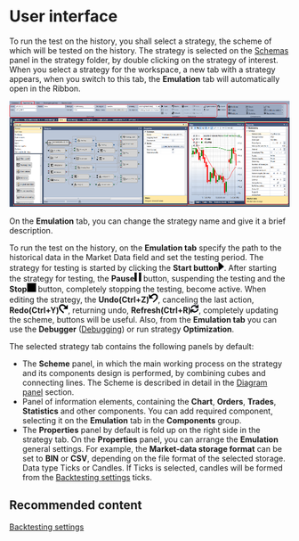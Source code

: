 # User interface

To run the test on the history, you shall select a strategy, the scheme of which will be tested on the history. The strategy is selected on the [Schemas](Designer_Panel_Schemas.md) panel in the strategy folder, by double clicking on the strategy of interest. When you select a strategy for the workspace, a new tab with a strategy appears, when you switch to this tab, the **Emulation** tab will automatically open in the Ribbon.

![Designer Interface Backtesting 00](../images/Designer_Interface_Backtesting_00.png)

On the **Emulation** tab, you can change the strategy name and give it a brief description.

To run the test on the history, on the **Emulation tab** specify the path to the historical data in the Market Data field and set the testing period. The strategy for testing is started by clicking the **Start button**![Designer Interface Backtesting 01](../images/Designer_Interface_Backtesting_01.png). After starting the strategy for testing, the **Pause**![Designer Interface Backtesting 02](../images/Designer_Interface_Backtesting_02.png) button, suspending the testing and the **Stop**![Designer Interface Backtesting 03](../images/Designer_Interface_Backtesting_03.png) button, completely stopping the testing, become active. When editing the strategy, the **Undo(Ctrl+Z)**![Designer Interface Backtesting 04](../images/Designer_Interface_Backtesting_04.png), canceling the last action, **Redo(Ctrl+Y)**![Designer Interface Backtesting 05](../images/Designer_Interface_Backtesting_05.png), returning undo, **Refresh(Ctrl+R)**![Designer Interface Backtesting 06](../images/Designer_Interface_Backtesting_06.png), completely updating the scheme, buttons will be useful. Also, from the **Emulation tab** you can use the **Debugger** ([Debugging](Designer_Debug.md)) or run strategy **Optimization**.

The selected strategy tab contains the following panels by default:

- The **Scheme** panel, in which the main working process on the strategy and its components design is performed, by combining cubes and connecting lines. The Scheme is described in detail in the [Diagram panel](Designer_Designer_schemes_strategies_and_component_elements.md) section.
- Panel of information elements, containing the **Chart**, **Orders**, **Trades**, **Statistics** and other components. You can add required component, selecting it on the **Emulation** tab in the **Components** group.
- The **Properties** panel by default is fold up on the right side in the strategy tab. On the **Properties** panel, you can arrange the **Emulation** general settings. For example, the **Market\-data storage format** can be set to **BIN** or **CSV**, depending on the file format of the selected storage. Data type Ticks or Candles. If Ticks is selected, candles will be formed from the [Backtesting settings](Designer_Properties_emulation.md) ticks.

## Recommended content

[Backtesting settings](Designer_Properties_emulation.md)
